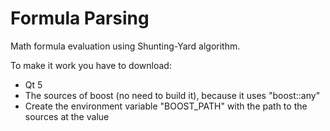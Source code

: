 # Formula Parsing

Math formula evaluation using Shunting-Yard algorithm.

To make it work you have to download:
- Qt 5
- The sources of boost (no need to build it), because it uses "boost::any"
- Create the environment variable "BOOST_PATH" with the path to the sources at the value
